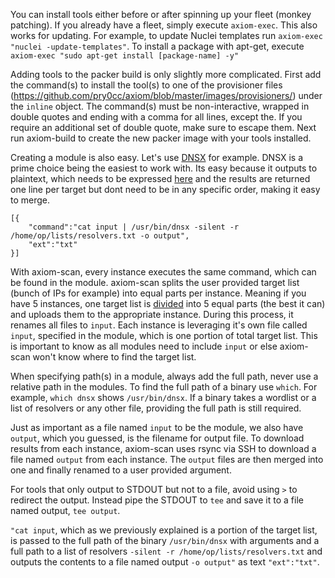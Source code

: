 You can install tools either before or after spinning up your fleet (monkey patching). If you already have a fleet, simply execute `axiom-exec`. This also works for updating. For example, to update Nuclei templates run `axiom-exec "nuclei -update-templates"`. To install a package with apt-get, execute `axiom-exec "sudo apt-get install [package-name] -y"`

Adding tools to the packer build is only slightly more complicated. First add the command(s) to install the tool(s) to one of the provisioner files (https://github.com/pry0cc/axiom/blob/master/images/provisioners/) under the `inline` object. The command(s) must be non-interactive, wrapped in double quotes and ending with a comma for all lines, except the. If you require an additional set of double quote, make sure to escape them. Next run axiom-build to create the new packer image with your tools installed.

Creating a module is also easy. Let's use [DNSX](https://github.com/pry0cc/axiom/blob/master/modules/dnsx.json) for example. DNSX is a prime choice being the easiest to work with. Its easy because it outputs to plaintext, which needs to be expressed [here](https://github.com/pry0cc/axiom/blob/master/modules/dnsx.json#L3) and the results are returned one line per target but dont need to be in any specific order, making it easy to merge.

```
[{
	"command":"cat input | /usr/bin/dnsx -silent -r /home/op/lists/resolvers.txt -o output",
	"ext":"txt"
}]
```

With axiom-scan, every instance executes the same command, which can be found in the module. axiom-scan splits the user provided target list (bunch of IPs for example) into equal parts per instance. Meaning if you have 5 instances, one target list is [divided](https://github.com/pry0cc/axiom/blob/master/interact/axiom-scan#L172-L201) into 5 equal parts (the best it can) and uploads them to the appropriate instance. During this process, it renames all files to `input`. Each instance is leveraging it's own file called `input`, specified in the module, which is one portion of total target list. This is important to know as all modules need to include `input` or else axiom-scan won't know where to find the target list.  

When specifying path(s) in a module, always add the full path, never use a relative path in the modules. To find the full path of a binary use `which`. For example, `which dnsx` shows `/usr/bin/dnsx`. If a binary takes a wordlist or a list of resolvers or any other file, providing the full path is still required.

Just as important as a file named `input` to be the module, we also have `output`, which you guessed, is the filename for output file. To download results from each instance, axiom-scan uses rsync via SSH to download a file named `output` from each instance. The `output` files are then merged into one and finally renamed to a user provided argument.

For tools that only output to STDOUT but not to a file, avoid using `>` to redirect the output. Instead pipe the STDOUT to `tee` and save it to a file named output, `tee output`.

`"cat input`, which as we previously explained is a portion of the target list, is passed to the full path of the binary `/usr/bin/dnsx` with arguments and a full path to a list of resolvers `-silent -r /home/op/lists/resolvers.txt` and outputs the contents to a file named output `-o output"` as text `"ext":"txt"`.

